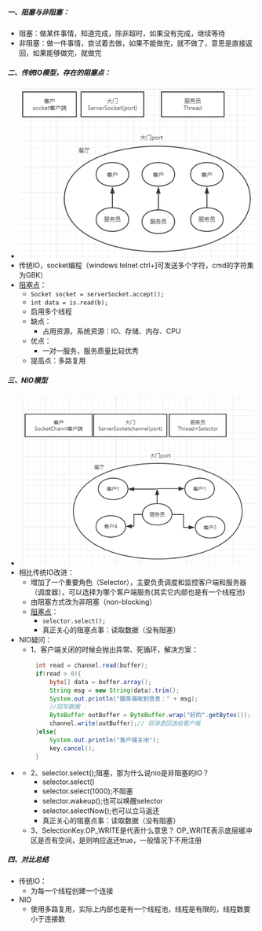 ﻿##### 一、阻塞与非阻塞：
- 阻塞：做某件事情，知道完成，除非超时，如果没有完成，继续等待
- 非阻塞：做一件事情，尝试着去做，如果不能做完，就不做了，意思是直接返回，如果能够做完，就做完
##### 二、传统IO模型，存在的阻塞点：
 -  ![avatar](https://github.com/szfst/learnNote/blob/master/tuling/nio/img/io.png?raw=true)
 - 传统IO，socket编程（windows telnet ctrl+]可发送多个字符，cmd的字符集为GBK）
 - [阻塞点](https://github.com/szfst/learnNote/blob/master/tuling/nio/code/TraditionalSocketDemo.java)：
	 - <code>Socket socket = serverSocket.accept();</code>
	 -  <code>int data = is.read(b);</code>
     - 启用多个线程
     - 缺点：
	     - 占用资源，系统资源：IO、存储、内存、CPU
	 - 优点：
		 - 一对一服务，服务质量比较优秀
	- 提高点：多路复用
##### 三、NIO模型
- ![avatar](https://github.com/szfst/learnNote/blob/master/tuling/nio/img/nio.png?raw=true)
- 相比传统IO改进：
  - 增加了一个重要角色（Selector），主要负责调度和监控客户端和服务器（调度器），可以选择为哪个客户端服务(其实它内部也是有一个线程池)
  - 由阻塞方式改为非阻塞（non-blocking）
  - [阻塞点](https://github.com/szfst/learnNote/blob/master/tuling/nio/code/NioSocketDemo.java)：
	  - <code>selector.select();</code>
	  - 真正关心的阻塞点事：读取数据（没有阻塞）
- NIO疑问：
	- 1、客户端关闭的时候会抛出异常、死循环，解决方案：
```java	
		int read = channel.read(buffer);
		if(read > 0){
			byte[] data = buffer.array();
			String msg = new String(data).trim();
			System.out.println("服务端收到信息：" + msg);
			//回写数据
			ByteBuffer outBuffer = ByteBuffer.wrap("好的".getBytes());
			channel.write(outBuffer);// 将消息回送给客户端
		}else{
			System.out.println("客户端关闭");
			key.cancel();
		}
```
- 
	- 2、selector.select();阻塞，那为什么说nio是非阻塞的IO？
		- selector.select()
		- selector.select(1000);不阻塞
		- selector.wakeup();也可以唤醒selector
		- selector.selectNow();也可以立马返还
		- 真正关心的阻塞点事：读取数据（没有阻塞）
	- 3、SelectionKey.OP_WRITE是代表什么意思？
 OP_WRITE表示底层缓冲区是否有空间，是则响应返还true，一般情况下不用注册
##### 四、对比总结
- 传统IO：
  - 为每一个线程创建一个连接
- NIO
  - 使用多路复用，实际上内部也是有一个线程池，线程是有限的，线程数要小于连接数
